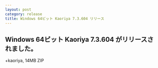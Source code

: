 ```yaml
---
layout: post
category: release
title: Windows 64ビット Kaoriya 7.3.604 リリース
---
```


Windows 64ビット Kaoriya 7.3.604 がリリースされました。
-------------------------------------------------------

+kaoriya, 14MB ZIP
